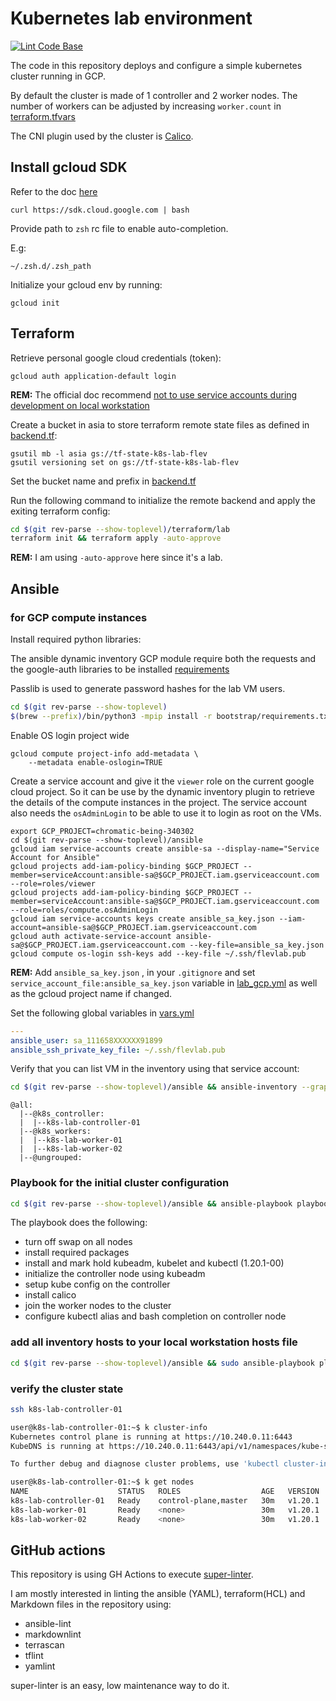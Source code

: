 # Kubernetes lab environment

[![Lint Code Base](https://github.com/fred-lev/k8s-gcp-lab/actions/workflows/linter.yml/badge.svg?branch=main)](https://github.com/fred-lev/k8s-gcp-lab/actions/workflows/linter.yml)

The code in this repository deploys and configure a simple kubernetes cluster running in GCP.

By default the cluster is made of 1 controller and 2 worker nodes. The number of workers can be adjusted by increasing `worker.count` in [terraform.tfvars](terraform/lab/terraform.tfvars)

The CNI plugin used by the cluster is [Calico](https://docs.projectcalico.org/about/about-calico).

## Install gcloud SDK

Refer to the doc [here](https://cloud.google.com/sdk/docs/downloads-interactive)

```console
curl https://sdk.cloud.google.com | bash
```

Provide path to `zsh` rc file to enable auto-completion.

E.g:

```console
~/.zsh.d/.zsh_path
```

Initialize your gcloud env by running:

```console
gcloud init
```

## Terraform

Retrieve personal google cloud credentials (token):

```console
gcloud auth application-default login
```

**REM:** The official doc recommend [not to use service accounts during development on local workstation](https://cloud.google.com/iam/docs/best-practices-for-using-and-managing-service-accounts#development)

Create a bucket in asia to store terraform remote state files as defined in [backend.tf](terraform/lab/backend.tf):

```console
gsutil mb -l asia gs://tf-state-k8s-lab-flev
gsutil versioning set on gs://tf-state-k8s-lab-flev
```

Set the bucket name and prefix in [backend.tf](terraform/lab/backend.tf)

Run the following command to initialize the remote backend and apply the exiting terraform config:

```bash
cd $(git rev-parse --show-toplevel)/terraform/lab
terraform init && terraform apply -auto-approve
```

**REM:** I am using `-auto-approve` here since it's a lab.

## Ansible

### for GCP compute instances

Install required python libraries:

The ansible dynamic inventory GCP module require both the requests and the google-auth libraries to be installed [requirements](bootstrap/requirements.txt)

Passlib is used to generate password hashes for the lab VM users.

```sh
cd $(git rev-parse --show-toplevel)
$(brew --prefix)/bin/python3 -mpip install -r bootstrap/requirements.txt --user
```

Enable OS login project wide

```console
gcloud compute project-info add-metadata \
    --metadata enable-oslogin=TRUE
```


Create a service account and give it the `viewer` role on the current google cloud project.
So it can be use by the dynamic inventory plugin to retrieve the details of the compute instances in the project.
The service account also needs the `osAdminLogin` to be able to use it to login as root on the VMs.

```console
export GCP_PROJECT=chromatic-being-340302
cd $(git rev-parse --show-toplevel)/ansible
gcloud iam service-accounts create ansible-sa --display-name="Service Account for Ansible"
gcloud projects add-iam-policy-binding $GCP_PROJECT --member=serviceAccount:ansible-sa@$GCP_PROJECT.iam.gserviceaccount.com --role=roles/viewer
gcloud projects add-iam-policy-binding $GCP_PROJECT --member=serviceAccount:ansible-sa@$GCP_PROJECT.iam.gserviceaccount.com --role=roles/compute.osAdminLogin
gcloud iam service-accounts keys create ansible_sa_key.json --iam-account=ansible-sa@$GCP_PROJECT.iam.gserviceaccount.com
gcloud auth activate-service-account ansible-sa@$GCP_PROJECT.iam.gserviceaccount.com --key-file=ansible_sa_key.json
gcloud compute os-login ssh-keys add --key-file ~/.ssh/flevlab.pub
```

**REM:** Add `ansible_sa_key.json` , in your `.gitignore` and set `service_account_file:ansible_sa_key.json` variable in [lab_gcp.yml](ansible/inventory/lab_gcp.yml) as well as the gcloud project name if changed.

Set the following global variables in [vars.yml](ansible/inventory/group_vars/all/vars.yml)

```yaml
---
ansible_user: sa_111658XXXXXX91899
ansible_ssh_private_key_file: ~/.ssh/flevlab.pub
```

Verify that you can list VM in the inventory using that service account:

```bash
cd $(git rev-parse --show-toplevel)/ansible && ansible-inventory --graph  -i inventory
```

```console
@all:
  |--@k8s_controller:
  |  |--k8s-lab-controller-01
  |--@k8s_workers:
  |  |--k8s-lab-worker-01
  |  |--k8s-lab-worker-02
  |--@ungrouped:
```

### Playbook for the initial cluster configuration

```bash
cd $(git rev-parse --show-toplevel)/ansible && ansible-playbook playbooks/lab.yml -i inventory
```

<!-- textlint-disable -->

The playbook does the following:

- turn off swap on all nodes
- install required packages
- install and mark hold kubeadm, kubelet and kubectl (1.20.1-00)
- initialize the controller node using kubeadm
- setup kube config on the controller
- install calico
- join the worker nodes to the cluster
- configure kubectl alias and bash completion on controller node

<!-- textlint-enable -->

### add all inventory hosts to your local workstation hosts file

```bash
cd $(git rev-parse --show-toplevel)/ansible && sudo ansible-playbook playbooks/add_nodes_etc_hosts.yml -i inventory
```

### verify the cluster state

```bash
ssh k8s-lab-controller-01
```

```bash
user@k8s-lab-controller-01:~$ k cluster-info
Kubernetes control plane is running at https://10.240.0.11:6443
KubeDNS is running at https://10.240.0.11:6443/api/v1/namespaces/kube-system/services/kube-dns:dns/proxy

To further debug and diagnose cluster problems, use 'kubectl cluster-info dump'.
```

```bash
user@k8s-lab-controller-01:~$ k get nodes
NAME                    STATUS   ROLES                  AGE   VERSION
k8s-lab-controller-01   Ready    control-plane,master   30m   v1.20.1
k8s-lab-worker-01       Ready    <none>                 30m   v1.20.1
k8s-lab-worker-02       Ready    <none>                 30m   v1.20.1
```

## GitHub actions

This repository is using GH Actions to execute [super-linter](https://github.com/github/super-linter).

I am mostly interested in linting the ansible (YAML), terraform(HCL) and Markdown files in the repository using:

- ansible-lint
- markdownlint
- terrascan
- tflint
- yamlint

super-linter is an easy, low maintenance way to do it.
